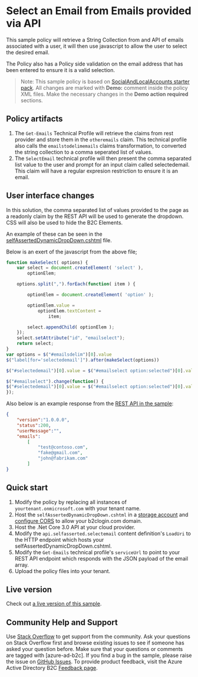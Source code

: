 # Select an Email from Emails provided via API

This sample policy will retrieve a String Collection from and API of emails associated with a user, it will then use javascript to allow the user to select the desired email. 

The Policy also has a Policy side validation on the email address that has been entered to ensure it is a valid selection.

> Note:  This sample policy is based on [SocialAndLocalAccounts starter pack](https://github.com/Azure-Samples/active-directory-b2c-custom-policy-starterpack/tree/master/SocialAndLocalAccounts). All changes are marked with **Demo:** comment inside the policy XML files. Make the necessary changes in the **Demo action required** sections.


## Policy artifacts
1. The `Get-Emails` Technical Profile will retrieve the claims from rest provider and store them in the `otheremails` claim. This technical profile also calls the `emailstodelimemails` claims transformation, to converted the string collection to a comma seperated list of values.
1. The `SelectEmail` technical profile will then present the comma separated list value to the user and prompt for an input claim called selectedemail. This claim will have a regular expresion restriction to ensure it is an email.

##  User interface changes
In this solution, the comma separated list of values provided to the page as a readonly claim by the REST API will be used to generate the dropdown. CSS will also be used to hide the B2C Elements.

An example of these can be seen in the [selfAssertedDynamicDropDown.cshtml](./html-templates/selfAssertedDynamicDropDown.cshtml) file.

Below is an exert of the javascript from the above file;
```JavaScript
function makeSelect( options) {
    var select = document.createElement( 'select' ),
        optionElem;

    options.split(",").forEach(function( item ) {

        optionElem = document.createElement( 'option' );

        optionElem.value =
            optionElem.textContent =
                item;

        select.appendChild( optionElem );
    });
    select.setAttribute("id", "emailselect");
    return select;
}
var options = $("#emailsdelim")[0].value
$("label[for='selectedemail']").after(makeSelect(options))

$("#selectedemail")[0].value = $("#emailselect option:selected")[0].value

$("#emailselect").change(function() {
$("#selectedemail")[0].value = $("#emailselect option:selected")[0].value
});
```

Also below is an example response from the [REST API in the sample](https://selectemailwebapi.azurewebsites.net/api/identity/checkemails):
```JSON
{
    "version":"1.0.0.0",
    "status":200,
    "userMessage":"",
    "emails":
        [
            "test@contoso.com",
            "fake@gmail.com",
            "john@fabrikam.com"
        ]
}
```

## Quick start
1. Modify the policy by replacing all instances of `yourtenant.onmicrosoft.com` with your tenant name.
1. Host the `selfAssertedDynamicDropDown.cshtml` in a [storage account](https://docs.microsoft.com/en-us/azure/active-directory-b2c/custom-policy-ui-customization#hosting-the-page-content) and [configure CORS](https://docs.microsoft.com/en-us/azure/active-directory-b2c/custom-policy-ui-customization#3-configure-cors) to allow your b2clogin.com domain.
1. Host the .Net Core 3.0 API at your cloud provider.
1. Modify the `api.selfasserted.selectemail` content definition's `LoadUri` to the HTTP endpoint which hosts your selfAssertedDynamicDropDown.cshtml. 
1. Modify the `Get-Emails` technical profile's `serviceUrl` to point to your REST API endpoint which responds with the JSON payload of the email array.
1. Upload the policy files into your tenant.

## Live version
Check out [a live version of this sample](https://b2cprod.b2clogin.com/b2cprod.onmicrosoft.com/oauth2/v2.0/authorize?p=B2C_1A_SignUpOrSignin_MultipleEmailSelect&client_id=51d907f8-db14-4460-a1fd-27eaeb2a74da&nonce=defaultNonce&redirect_uri=https://jwt.ms/&scope=openid&response_type=id_token).

## Community Help and Support
Use [Stack Overflow](https://stackoverflow.com/questions/tagged/azure-ad-b2c) to get support from the community. Ask your questions on Stack Overflow first and browse existing issues to see if someone has asked your question before. Make sure that your questions or comments are tagged with [azure-ad-b2c].
If you find a bug in the sample, please raise the issue on [GitHub Issues](https://github.com/azure-ad-b2c/samples/issues).
To provide product feedback, visit the Azure Active Directory B2C [Feedback page](https://feedback.azure.com/forums/169401-azure-active-directory?category_id=160596).
